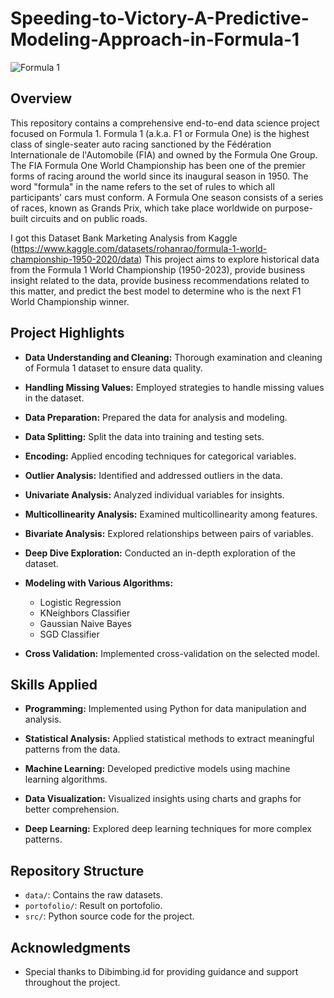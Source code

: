 # Speeding-to-Victory-A-Predictive-Modeling-Approach-in-Formula-1
![Formula 1](https://www.google.com/url?sa=i&url=https%3A%2F%2Fwww.gettyimages.com%2Fphotos%2Fformula-one-racing&psig=AOvVaw0ixSGhlFCQL7gEyOVVtkPp&ust=1702310372341000&source=images&cd=vfe&opi=89978449&ved=0CBIQjRxqFwoTCIia772ehYMDFQAAAAAdAAAAABBO)

## Overview

This repository contains a comprehensive end-to-end data science project focused on Formula 1. 
Formula 1 (a.k.a. F1 or Formula One) is the highest class of single-seater auto racing sanctioned 
by the Fédération Internationale de l'Automobile (FIA) and owned by the Formula One Group. 
The FIA Formula One World Championship has been one of the premier forms of racing around the world
since its inaugural season in 1950. The word "formula" in the name refers to the set of rules to which
all participants' cars must conform. A Formula One season consists of a series of races, known as Grands Prix,
which take place worldwide on purpose-built circuits and on public roads.

I got this Dataset Bank Marketing Analysis from Kaggle (https://www.kaggle.com/datasets/rohanrao/formula-1-world-championship-1950-2020/data)
This project aims to explore historical data from the Formula 1 World Championship (1950-2023), 
provide business insight related to the data, provide business recommendations related to this matter, 
and predict the best model to determine who is the next F1 World Championship winner.

## Project Highlights

- **Data Understanding and Cleaning:** Thorough examination and cleaning of Formula 1 dataset to ensure data quality.

- **Handling Missing Values:** Employed strategies to handle missing values in the dataset.

- **Data Preparation:** Prepared the data for analysis and modeling.

- **Data Splitting:** Split the data into training and testing sets.

- **Encoding:** Applied encoding techniques for categorical variables.

- **Outlier Analysis:** Identified and addressed outliers in the data.

- **Univariate Analysis:** Analyzed individual variables for insights.

- **Multicollinearity Analysis:** Examined multicollinearity among features.

- **Bivariate Analysis:** Explored relationships between pairs of variables.

- **Deep Dive Exploration:** Conducted an in-depth exploration of the dataset.

- **Modeling with Various Algorithms:**
  - Logistic Regression
  - KNeighbors Classifier
  - Gaussian Naive Bayes
  - SGD Classifier

- **Cross Validation:** Implemented cross-validation on the selected model.

## Skills Applied

- **Programming:** Implemented using Python for data manipulation and analysis.

- **Statistical Analysis:** Applied statistical methods to extract meaningful patterns from the data.

- **Machine Learning:** Developed predictive models using machine learning algorithms.

- **Data Visualization:** Visualized insights using charts and graphs for better comprehension.

- **Deep Learning:** Explored deep learning techniques for more complex patterns.

## Repository Structure

- `data/`: Contains the raw datasets.
- `portofolio/`: Result on portofolio.
- `src/`: Python source code for the project.

## Acknowledgments

- Special thanks to Dibimbing.id for providing guidance and support throughout the project.

